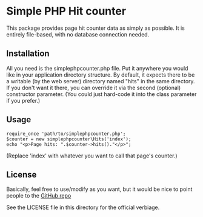 # Simple PHP Hit counter

This package provides page hit counter data as simply as possible. It is
entirely file-based, with no database connection needed.

## Installation

All you need is the simplephpcounter.php file. Put it anywhere you would like
in your application directory structure. By default, it expects there to be
a writable (by the web server) directory named "hits" in the same directory. If
you don't want it there, you can override it via the second (optional)
constructor parameter. (You could just hard-code it into the class parameter
if you prefer.)

## Usage

```
require_once 'path/to/simplephpcounter.php';
$counter = new simplephpcounter\Hits('index');
echo "<p>Page hits: ".$counter->hits()."</p>";
```

(Replace 'index' with whatever you want to call that page's counter.)

## License

Basically, feel free to use/modify as you want, but it would be nice to point
people to the [GitHub repo](https://github.com/nogdog/simplephpcounter)

See the LICENSE file in this directory for the official verbiage.

